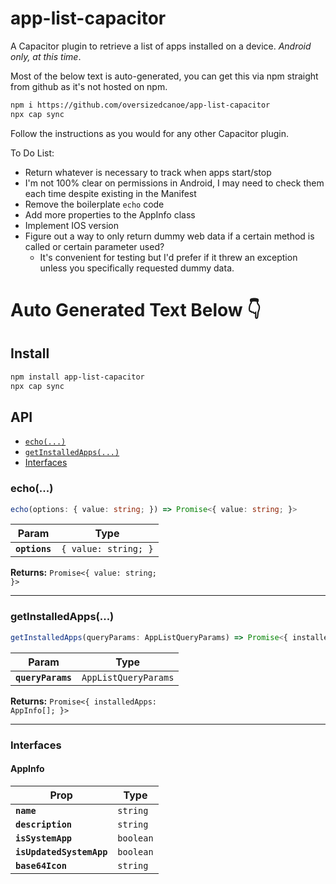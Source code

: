 # app-list-capacitor

A Capacitor plugin to retrieve a list of apps installed on a device. *Android only, at this time*.

Most of the below text is auto-generated, you can get this via npm straight from github as it's not hosted on npm.
``` bash
npm i https://github.com/oversizedcanoe/app-list-capacitor
npx cap sync
```

Follow the instructions as you would for any other Capacitor plugin.

To Do List:
- Return whatever is necessary to track when apps start/stop
- I'm not 100% clear on permissions in Android, I may need to check them each time despite existing in the Manifest
- Remove the boilerplate `echo` code
- Add more properties to the AppInfo class
- Implement IOS version
- Figure out a way to only return dummy web data if a certain method is called or certain parameter used?
  - It's convenient for testing but I'd prefer if it threw an exception unless you specifically requested dummy data.

# Auto Generated Text Below 👇

## Install

```bash
npm install app-list-capacitor
npx cap sync
```

## API

<docgen-index>

* [`echo(...)`](#echo)
* [`getInstalledApps(...)`](#getinstalledapps)
* [Interfaces](#interfaces)

</docgen-index>

<docgen-api>
<!--Update the source file JSDoc comments and rerun docgen to update the docs below-->

### echo(...)

```typescript
echo(options: { value: string; }) => Promise<{ value: string; }>
```

| Param         | Type                            |
| ------------- | ------------------------------- |
| **`options`** | <code>{ value: string; }</code> |

**Returns:** <code>Promise&lt;{ value: string; }&gt;</code>

--------------------


### getInstalledApps(...)

```typescript
getInstalledApps(queryParams: AppListQueryParams) => Promise<{ installedApps: AppInfo[]; }>
```

| Param             | Type                            |
| ----------------- | ------------------------------- |
| **`queryParams`** | <code>AppListQueryParams</code> |

**Returns:** <code>Promise&lt;{ installedApps: AppInfo[]; }&gt;</code>

--------------------


### Interfaces


#### AppInfo

| Prop                     | Type                 |
| ------------------------ | -------------------- |
| **`name`**               | <code>string</code>  |
| **`description`**        | <code>string</code>  |
| **`isSystemApp`**        | <code>boolean</code> |
| **`isUpdatedSystemApp`** | <code>boolean</code> |
| **`base64Icon`**         | <code>string</code>  |

</docgen-api>

